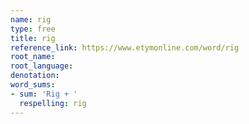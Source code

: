 ```yaml
---
name: rig
type: free
title: rig
reference_link: https://www.etymonline.com/word/rig
root_name: 
root_language: 
denotation: 
word_sums:
- sum: 'Rig + '
  respelling: rig
---
```

